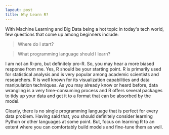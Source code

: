 ```yaml
---
layout: post
title: Why Learn R?
---
```


With Machine Learning and Big Data being a hot topic in today's tech world, few questions that come up among beginners include:
> Where do I start?  

> What programming language should I learn?

I am not an R-pro, but definitely pro-R.  So, you may hear a more biased response from me.  Yes, R should be your starting point. R is primarily used for statistical analysis and is very popular among academic scientists and researchers. R is well known for its visualization capabilities and data manipulation techniques.  As you may already know or heard before, data wrangling is a very time-consuming process and R offers several packages to tidy up your data and get it to a format that can be absorbed by the model. 

Clearly, there is no single programming language that is perfect for every data problem.  Having said that, you should definitely consider learning Python or other languages at some point.  But, focus on learning R to an extent where you can comfortably build models and fine-tune them as well.


